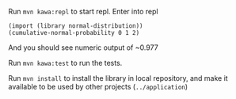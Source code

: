 Run `mvn kawa:repl` to start repl. Enter into repl
```
(import (library normal-distribution))
(cumulative-normal-probability 0 1 2)
```
And you should see numeric output of ~0.977

Run `mvn kawa:test` to run the tests.

Run `mvn install` to install the library in local repository, and make it available to be used by other projects (`../application`)